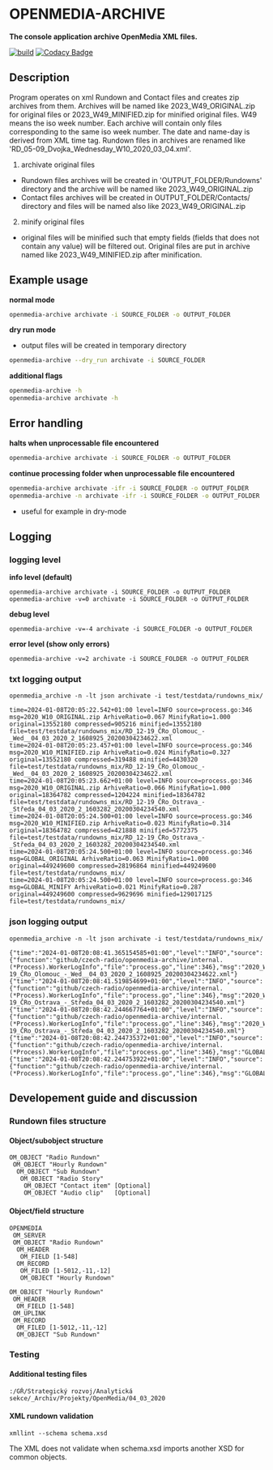 # OPENMEDIA-ARCHIVE

**The console application archive OpenMedia XML files.**

[![build](https://github.com/czech-radio/openmedia-reduce/actions/workflows/main.yml/badge.svg)](https://github.com/czech-radio/openmedia-reduce/actions/workflows/main.yml) [![Codacy Badge](https://app.codacy.com/project/badge/Grade/a501e03269e1404fa677a0f6cecd7bfe)](https://app.codacy.com/gh/czech-radio/openmedia-archive/dashboard?utm_source=gh&utm_medium=referral&utm_content=&utm_campaign=Badge_grade)


## Description
Program operates on xml Rundown and Contact files and creates zip archives from them. Archives will be named like 2023_W49_ORIGINAL.zip for original files or 2023_W49_MINIFIED.zip for minified original files. W49 means the iso week number. Each archive will contain only files corresponding to the same iso week number.  The date and name-day is derived from XML time tag. Rundown files in archives are renamed like 'RD_05-09_Dvojka_Wednesday_W10_2020_03_04.xml'.


1.  archivate original files
-   Rundown files archives will be created in 'OUTPUT_FOLDER/Rundowns' directory and the archive will be named like 2023_W49_ORIGINAL.zip
-   Contact files archives will be created in OUTPUT_FOLDER/Contacts/ directory and files will be named also like 2023_W49_ORIGINAL.zip

2.  minify original files
-   original files will be minified such that empty fields (fields that does not contain any value) will be filtered out. Original files are put in archive named like 2023_W49_MINIFIED.zip after minification.

## Example usage

**normal mode**
```bash
openmedia-archive archivate -i SOURCE_FOLDER -o OUTPUT_FOLDER
```

**dry run mode**
-   output files will be created in temporary directory
```bash
openmedia-archive --dry_run archivate -i SOURCE_FOLDER
```

**additional flags**
```bash
openmedia-archive -h
openmedia-archive archivate -h
```

## Error handling

**halts when unprocessable file encountered**
```bash
openmedia-archive archivate -i SOURCE_FOLDER -o OUTPUT_FOLDER
```

**continue processing folder when unprocessable file encountered**
```bash
openmedia-archive archivate -ifr -i SOURCE_FOLDER -o OUTPUT_FOLDER
openmedia-archive -n archivate -ifr -i SOURCE_FOLDER -o OUTPUT_FOLDER
```

-   useful for example in dry-mode

## Logging
### logging level
**info level (default)**
```shell
openmedia-archive archivate -i SOURCE_FOLDER -o OUTPUT_FOLDER
openmedia-archive -v=0 archivate -i SOURCE_FOLDER -o OUTPUT_FOLDER
```

**debug level**
```shell
openmedia-archive -v=-4 archivate -i SOURCE_FOLDER -o OUTPUT_FOLDER
```

**error level (show only errors)**
```shell
openmedia-archive -v=2 archivate -i SOURCE_FOLDER -o OUTPUT_FOLDER
```

### txt logging output

```shell
openmedia_archive -n -lt json archivate -i test/testdata/rundowns_mix/
```

```shell
time=2024-01-08T20:05:22.542+01:00 level=INFO source=process.go:346 msg=2020_W10_ORIGINAL.zip ArhiveRatio=0.067 MinifyRatio=1.000 original=13552180 compressed=905216 minified=13552180 file=test/testdata/rundowns_mix/RD_12-19_ČRo_Olomouc_-_Wed__04_03_2020_2_1608925_20200304234622.xml
time=2024-01-08T20:05:23.457+01:00 level=INFO source=process.go:346 msg=2020_W10_MINIFIED.zip ArhiveRatio=0.024 MinifyRatio=0.327 original=13552180 compressed=319488 minified=4430320 file=test/testdata/rundowns_mix/RD_12-19_ČRo_Olomouc_-_Wed__04_03_2020_2_1608925_20200304234622.xml
time=2024-01-08T20:05:23.662+01:00 level=INFO source=process.go:346 msg=2020_W10_ORIGINAL.zip ArhiveRatio=0.066 MinifyRatio=1.000 original=18364782 compressed=1204224 minified=18364782 file=test/testdata/rundowns_mix/RD_12-19_ČRo_Ostrava_-_Středa_04_03_2020_2_1603282_20200304234540.xml
time=2024-01-08T20:05:24.500+01:00 level=INFO source=process.go:346 msg=2020_W10_MINIFIED.zip ArhiveRatio=0.023 MinifyRatio=0.314 original=18364782 compressed=421888 minified=5772375 file=test/testdata/rundowns_mix/RD_12-19_ČRo_Ostrava_-_Středa_04_03_2020_2_1603282_20200304234540.xml
time=2024-01-08T20:05:24.500+01:00 level=INFO source=process.go:346 msg=GLOBAL_ORIGINAL ArhiveRatio=0.063 MinifyRatio=1.000 original=449249600 compressed=28196864 minified=449249600 file=test/testdata/rundowns_mix/
time=2024-01-08T20:05:24.500+01:00 level=INFO source=process.go:346 msg=GLOBAL_MINIFY ArhiveRatio=0.021 MinifyRatio=0.287 original=449249600 compressed=9629696 minified=129017125 file=test/testdata/rundowns_mix/
```

### json logging output

```shell
openmedia_archive -n -lt json archivate -i test/testdata/rundowns_mix/
```

```shell
{"time":"2024-01-08T20:08:41.365154585+01:00","level":"INFO","source":{"function":"github/czech-radio/openmedia-archive/internal.(*Process).WorkerLogInfo","file":"process.go","line":346},"msg":"2020_W10_MINIFIED.zip","ArhiveRatio":"0.024","MinifyRatio":"0.327","original":13552180,"compressed":319488,"minified":4430320,"file":"test/testdata/rundowns_mix/RD_12-19_ČRo_Olomouc_-_Wed__04_03_2020_2_1608925_20200304234622.xml"}
{"time":"2024-01-08T20:08:41.519854699+01:00","level":"INFO","source":{"function":"github/czech-radio/openmedia-archive/internal.(*Process).WorkerLogInfo","file":"process.go","line":346},"msg":"2020_W10_ORIGINAL.zip","ArhiveRatio":"0.066","MinifyRatio":"1.000","original":18364782,"compressed":1204224,"minified":18364782,"file":"test/testdata/rundowns_mix/RD_12-19_ČRo_Ostrava_-_Středa_04_03_2020_2_1603282_20200304234540.xml"}
{"time":"2024-01-08T20:08:42.244667764+01:00","level":"INFO","source":{"function":"github/czech-radio/openmedia-archive/internal.(*Process).WorkerLogInfo","file":"process.go","line":346},"msg":"2020_W10_MINIFIED.zip","ArhiveRatio":"0.023","MinifyRatio":"0.314","original":18364782,"compressed":421888,"minified":5772375,"file":"test/testdata/rundowns_mix/RD_12-19_ČRo_Ostrava_-_Středa_04_03_2020_2_1603282_20200304234540.xml"}
{"time":"2024-01-08T20:08:42.244735372+01:00","level":"INFO","source":{"function":"github/czech-radio/openmedia-archive/internal.(*Process).WorkerLogInfo","file":"process.go","line":346},"msg":"GLOBAL_ORIGINAL","ArhiveRatio":"0.063","MinifyRatio":"1.000","original":449249600,"compressed":28196864,"minified":449249600,"file":"test/testdata/rundowns_mix/"}
{"time":"2024-01-08T20:08:42.244753922+01:00","level":"INFO","source":{"function":"github/czech-radio/openmedia-archive/internal.(*Process).WorkerLogInfo","file":"process.go","line":346},"msg":"GLOBAL_MINIFY","ArhiveRatio":"0.021","MinifyRatio":"0.287","original":449249600,"compressed":9629696,"minified":129017125,"file":"test/testdata/rundowns_mix/"}
```

## Developement guide and discussion
### Rundown files structure
#### Object/subobject structure

```plain
OM_OBJECT "Radio Rundown"
 OM_OBJECT "Hourly Rundown"
  OM_OBJECT "Sub Rundown"
   OM_OBJECT "Radio Story"
    OM_OBJECT "Contact item" [Optional]
    OM_OBJECT "Audio clip"   [Optional]
```

#### Object/field structure

```plain
OPENMEDIA
 OM_SERVER
 OM_OBJECT "Radio Rundown"
  OM_HEADER
   OM_FIELD [1-548]
  OM_RECORD
   OM_FILED [1-5012,-11,-12]
   OM_OBJECT "Hourly Rundown"

OM_OBJECT "Hourly Rundown"
 OM_HEADER
  OM_FIELD [1-548]
 OM_UPLINK
 OM_RECORD
  OM_FILED [1-5012,-11,-12]
  OM_OBJECT "Sub Rundown"
```

### Testing

#### Additional testing files

```
:/GŘ/Strategický rozvoj/Analytická sekce/_Archiv/Projekty/OpenMedia/04_03_2020
```

#### XML rundown validation

```
xmllint --schema schema.xsd
```
The XML does not validate when schema.xsd imports another XSD for common objects.

